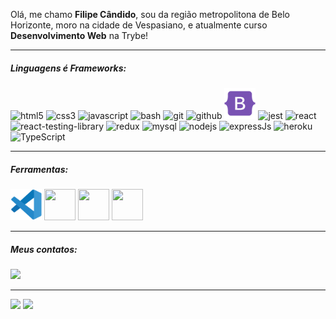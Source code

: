 Olá, me chamo **Filipe Cândido**, sou da região metropolitona de Belo Horizonte, moro na cidade de Vespasiano, e atualmente curso **Desenvolvimento Web** na Trybe!

<hr/>

<h5>Linguagens é Frameworks:</h5>
<div>
  <img src="https://cdn.icon-icons.com/icons2/2107/PNG/512/file_type_html_icon_130541.png" alt="html5" width="53" height="53"/> 
  <img src="https://cdn.icon-icons.com/icons2/2107/PNG/512/file_type_css_icon_130661.png" alt="css3" width="53" height="53"/> 
  <img src="https://cdn.icon-icons.com/icons2/2108/PNG/512/javascript_icon_130900.png" alt="javascript" width="50" height="50"/>
  <img src="https://cdn.icon-icons.com/icons2/2699/PNG/512/gnu_bash_logo_icon_170079.png" alt="bash" width="50" height="50" />
  <img src="https://cdn.icon-icons.com/icons2/2107/PNG/512/file_type_git_icon_130581.png" alt="git" width="50" height="50"/> 
  <img src="https://cdn.icon-icons.com/icons2/936/PNG/512/github-logo_icon-icons.com_73546.png" alt="github" width="50" height="50"/>
  <img src="https://raw.githubusercontent.com/devicons/devicon/master/icons/bootstrap/bootstrap-plain.svg" alt="Bootstrap" width="50" height="50" />
  <img src="https://cdn.icon-icons.com/icons2/2107/PNG/512/file_type_jest_icon_130514.png" alt="jest" width="50" height="50"/>
  <img src="https://cdn.icon-icons.com/icons2/2415/PNG/512/react_original_logo_icon_146374.png" alt="react" width="60" height="60"/> 
   <img src="https://user-images.githubusercontent.com/80691766/134706033-799f21ca-b461-4c2d-8a03-417b134cc8dd.png" alt="react-testing-library" width="50" height="50"/>
  <img src="https://cdn.icon-icons.com/icons2/2415/PNG/512/redux_original_logo_icon_146365.png" alt="redux" width="50" height="50"/>
  <img src="https://cdn.icon-icons.com/icons2/2415/PNG/512/mysql_original_wordmark_logo_icon_146417.png" alt="mysql" width="60" height="60"/>
  <img src="https://nodejs.org/static/images/logos/nodejs-new-pantone-black.svg" alt="nodejs" width="60" height="60"/>
  <img src="https://initialcommit.com/img/initialcommit/beginners-guide-to-using-express-js-and-node-js-framework.png" alt="expressJs" width="50" height="50"/>
  <img src="https://cdn.icon-icons.com/icons2/2415/PNG/512/heroku_plain_wordmark_logo_icon_146480.png" alt="heroku" width="50" height="50"/>
  <img src="https://cdn.icon-icons.com/icons2/2107/PNG/512/file_type_typescript_official_icon_130107.png" alt="TypeScript" width="50" height="50"/>

<hr/>
<h5>Ferramentas:</h5>
  <img src="https://raw.githubusercontent.com/devicons/devicon/master/icons/vscode/vscode-original.svg" alt="vscode" width="50" height="50" />
  <img width="50" height="50" src="https://cdn.icon-icons.com/icons2/2108/PNG/128/slack_icon_130829.png">
  <img width="50" height="50" src="https://cdn.icon-icons.com/icons2/836/PNG/128/Trello_icon-icons.com_66775.png">
  <img width="50" height="50" src="https://cdn.icon-icons.com/icons2/2389/PNG/128/notion_logo_icon_145025.png">
</div>

<hr/>

<h5>Meus contatos:</h5>
<div>
    <a href="https://www.linkedin.com/in/filipe-c%C3%A2ndido/" target="_blank">
        <img src="https://img.shields.io/badge/LinkedIn-0077B5?style=for-the-badge&logo=linkedin&logoColor=white" height="25px">
    </a>
</div>
<hr/>
<div>
    <img src="https://github-readme-stats.vercel.app/api?username=Fedolfo&theme=dark&show_icons=true" />
    <img src="https://github-readme-stats.vercel.app/api/top-langs/?username=Fedolfo&theme=dark&show_icons=true" height="195px" />
</div>
